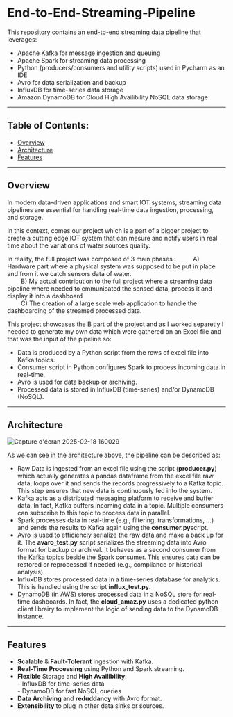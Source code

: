 # End-to-End-Streaming-Pipeline

This repository contains an end-to-end streaming data pipeline that leverages:

- Apache Kafka for message ingestion and queuing  
- Apache Spark for streaming data processing  
- Python (producers/consumers and utility scripts) used in Pycharm as an IDE  
- Avro for data serialization and backup  
- InfluxDB for time-series data storage  
- Amazon DynamoDB for Cloud High Availibility NoSQL data storage  

---

## Table of Contents:

- [Overview](#overview)  
- [Architecture](#architecture)  
- [Features](#features)  
---

## Overview

In modern data-driven applications and smart IOT systems, streaming data pipelines are essential for handling real-time data ingestion, processing, and storage.

In this context, comes our project which is a part of a bigger project to create a cutting edge IOT system that can mesure and notify users in real time about the variations of water sources quality.

In reality, the full project was composed of 3 main phases : &nbsp;&nbsp;&nbsp;&nbsp;&nbsp;&nbsp;&nbsp;&nbsp;
A) Hardware part where a physical system was supposed to be put in place and from it we catch sensors data of water.  
&nbsp;&nbsp;&nbsp;&nbsp;&nbsp;&nbsp;&nbsp;&nbsp;B) My actual contribution to the full project where a streaming data pipeline where needed to cmmunicated the sensed data, process it and display it into a dashboard  
&nbsp;&nbsp;&nbsp;&nbsp;&nbsp;&nbsp;&nbsp;&nbsp;C) The creation of a large scale web application to handle the dashboarding of the streamed processed data.

This project showcases the B part of the project and as I worked separetly I needed to generate my own data which were gathered on an Excel file and that was the input of the pipeline so:

- Data is produced by a Python script from the rows of excel file into Kafka topics.  
- Consumer script in Python configures Spark to process incoming data in real-time.  
- Avro is used for data backup or archiving.  
- Processed data is stored in InfluxDB (time-series) and/or DynamoDB (NoSQL).

---

## Architecture

![Capture d'écran 2025-02-18 160029](https://github.com/user-attachments/assets/2f6c84f9-4f45-416f-b2fe-6039662e2a31)

As we can see in the architecture above, the pipeline can be described as:

- Raw Data is ingested from an excel file using the script (**producer.py**) which actually generates a pandas dataframe from the excel file raw data, loops over it and sends the records progressively to a Kafka topic. This step ensures that new data is continuously fed into the system.
- Kafka acts as a distributed messaging platform to receive and buffer data. In fact, Kafka buffers incoming data in a topic. Multiple consumers can subscribe to this topic to process data in parallel.
- Spark processes data in real-time (e.g., filtering, transformations, ...) and sends the results to Kafka again using the **consumer.py**script.
- Avro is used to efficiencly serialize the raw data and make a back up for it. The **avaro_test.py** script serializes the streaming data into Avro format for backup or archival. It behaves as a second consumer from the Kafka topics beside the Spark consumer. This ensures data can be restored or reprocessed if needed (e.g., compliance or historical analysis).
- InfluxDB stores processed data in a time-series database for analytics. This is handled using the script **influx_test.py**.
- DynamoDB (in AWS) stores processed data in a NoSQL store for real-time dashboards. In fact, the **cloud_amaz.py** uses a dedicated python client librairy to implement the logic of sending data to the DynamoDB instance.

---

## Features

- **Scalable** & **Fault-Tolerant** ingestion with Kafka.  
- **Real-Time Processing** using Python and Spark streaming.  
- **Flexible** Storage and **High Availibility**:  
      - InfluxDB for time-series data  
      - DynamoDB for fast NoSQL queries  
- **Data Archiving** and **reduddancy** with Avro format.  
- **Extensibility** to plug in other data sinks or sources.
